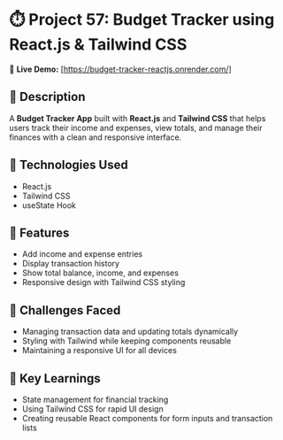 # ⏱️ Project 57: Budget Tracker using React.js & Tailwind CSS

🔗 **Live Demo:** [https://budget-tracker-reactjs.onrender.com/]

## 📄 Description

A **Budget Tracker App** built with **React.js** and **Tailwind CSS** that helps users track their income and expenses, view totals, and manage their finances with a clean and responsive interface.

## 🔧 Technologies Used

- React.js
- Tailwind CSS
- useState Hook

## 🌟 Features

- Add income and expense entries
- Display transaction history
- Show total balance, income, and expenses
- Responsive design with Tailwind CSS styling

## 🚀 Challenges Faced

- Managing transaction data and updating totals dynamically
- Styling with Tailwind while keeping components reusable
- Maintaining a responsive UI for all devices

## 🎯 Key Learnings

- State management for financial tracking
- Using Tailwind CSS for rapid UI design
- Creating reusable React components for form inputs and transaction lists
